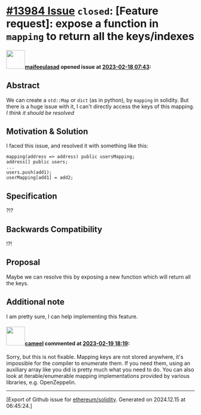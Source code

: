 # [\#13984 Issue](https://github.com/ethereum/solidity/issues/13984) `closed`: [Feature request]: expose a function in `mapping` to return all the keys/indexes

#### <img src="https://avatars.githubusercontent.com/u/29339330?u=fd358e37da40c410b4e653edb38ff5bfe05a100b&v=4" width="50">[maifeeulasad](https://github.com/maifeeulasad) opened issue at [2023-02-18 07:43](https://github.com/ethereum/solidity/issues/13984):

## Abstract
We can create a `std::Map` or `dict` (as in python), by `mapping` in solidity. But there is a huge issue with it, I can't directly access the keys of this mapping. *I think it should be resolved*

<!--Please describe by example what problem you see in the current Solidity language and reason about it.-->

## Motivation & Solution

I faced this issue, and resolved it with something like this:
```
mapping(address => address) public usersMapping;
address[] public users;
...
users.push(add1);
userMapping[add1] = add2;
```

<!--In this section you describe how you propose to address the problem you described earlier, including by giving one or more exemplary source code snippets for demonstration.-->

## Specification
?!?
<!--The technical specification should describe the syntax and semantics of any new feature. The specification should be detailed enough to allow any developer to implement the functionality.-->

## Backwards Compatibility
!?!
<!--
All language changes that introduce backwards incompatibilities must include a section describing these incompatibilities and their severity.

Please describe how you propose to deal with these incompatibilities.
-->

## Proposal
Maybe we can resolve this by exposing a new function which will return all the keys.

## Additional note
I am pretty sure, I can help implementing this feature.

#### <img src="https://avatars.githubusercontent.com/u/137030?v=4" width="50">[cameel](https://github.com/cameel) commented at [2023-02-19 18:19](https://github.com/ethereum/solidity/issues/13984#issuecomment-1436057751):

Sorry, but this is not fixable. Mapping keys are not stored anywhere, it's impossible for the compiler to enumerate them. If you need them, using an auxiliary array like you did is pretty much what you need to do. You can also look at iterable/enumerable mapping implementations provided by various libraries, e.g. OpenZeppelin.


-------------------------------------------------------------------------------



[Export of Github issue for [ethereum/solidity](https://github.com/ethereum/solidity). Generated on 2024.12.15 at 06:45:24.]
